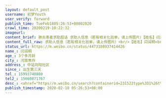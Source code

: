 ```yaml
---
layout: default_post
username: 初梦Youth
user_verify: forward
publish_time: TueFeb1805:26:53+08002020
crawl_time: 20200219-10:22:32
imageurl: 
content_brief: 肺炎患者求助超话 求助人信息（若有相关化验单，请上传图片）【姓名】闫润桐【年龄】3个多月龄【所在城市】河南焦作【所在小区、社区】中站向阳社区【患病时间】出生第三天【联系方式】15993740880【其他紧急联系人】15660871767【病情描述】#非肺炎患者求助#宝宝现在都快4个月了，在郑州 ...全文
content_full_raw: 求助人信息（若有相关化验单，请上传图片）<br/>【姓名】闫润桐<br/>【年龄】3个多月龄<br/>【所在城市】河南焦作<br/>【所在小区、社区】中站向阳社区<br/>【患病时间】出生第三天<br/>【联系方式】15993740880<br/>【其他紧急联系人】15660871767<br/>【病情描述】<ahref="https://m.weibo.cn/search?containerid=231522type%3D1%26t%3D10%26q%3D%23%E9%9D%9E%E8%82%BA%E7%82%8E%E6%82%A3%E8%80%85%E6%B1%82%E5%8A%A9%23&extparam=%23%E9%9D%9E%E8%82%BA%E7%82%8E%E6%82%A3%E8%80%85%E6%B1%82%E5%8A%A9%23"data-hide=""><spanclass="surl-text">#非肺炎患者求助#</span></a>宝宝现在都快4个月了，在郑州儿童医院检查出遗传性高胆红素症，黄疸一直不退，照兰光不起作用，全身都是黄色，就连眼白都是黄色的，现在还有升高的迹象，这个病长时间得不到治疗会核黄疸入脑，变成脑瘫严重致死。宝宝那么小，从出生到现在一直不停的在住院和出院，可没有一家医院能查出病因能治好，现在好不容易查出病因让去北京儿童医院看病，可又因为疫情不能去看病。我真的很害怕失去我的宝宝，实在不知道该怎么办了，我怎么样都可以，可宝宝太小了她是无辜的，她想健健康康的活下去！宝宝的病不能再拖了，请理解一个做母亲的心情，求大家帮我找个能看这个病的医院，我现在在河南焦作哪也去不了，求大家帮帮我吧！！！帮帮我的宝宝！！！帮帮我！！！
status_url: https://m.weibo.cn/status/4473188937414426
name_: 闫润桐
age_: 3个多月龄
city_: 河南焦作
address_: 中站向阳社区
since_: 出生第三天
tel_: 15993740880
tel2_: 15660871767
desc_: <ahref="https//m.weibo.cn/search?containerid=231522type%3D1%26t%3D10%26q%3D%23%E9%9D%9E%E8%82%BA%E7%82%8E%E6%82%A3%E8%80%85%E6%B1%82%E5%8A%A9%23&extparam=%23%E9%9D%9E%E8%82%BA%E7%82%8E%E6%82%A3%E8%80%85%E6%B1%82%E5%8A%A9%23"data-hide=""><spanclass="surl-text">#非肺炎患者求助#</span></a>宝宝现在都快4个月了，在郑州儿童医院检查出遗传性高胆红素症，黄疸一直不退，照兰光不起作用，全身都是黄色，就连眼白都是黄色的，现在还有升高的迹象，这个病长时间得不到治疗会核黄疸入脑，变成脑瘫严重致死。宝宝那么小，从出生到现在一直不停的在住院和出院，可没有一家医院能查出病因能治好，现在好不容易查出病因让去北京儿童医院看病，可又因为疫情不能去看病。我真的很害怕失去我的宝宝，实在不知道该怎么办了，我怎么样都可以，可宝宝太小了她是无辜的，她想健健康康的活下去！宝宝的病不能再拖了，请理解一个做母亲的心情，求大家帮我找个能看这个病的医院，我现在在河南焦作哪也去不了，求大家帮帮我吧！！！帮帮我的宝宝！！！帮帮我！！！
publish_timestamp: 2020-02-18 05:26:53+08:00
---
```


